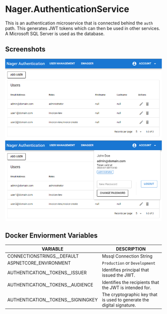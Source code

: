 # Nager.AuthenticationService

This is an authentication microservice that is connected behind the `auth` path.
This generates JWT tokens which can then be used in other services. A Microsoft SQL Server is used as the database.

## Screenshots
![Demo 1](/doc/AuthenticationDemo1.png)
![Demo 2](/doc/AuthenticationDemo2.png)


## Docker Enviorment Variables

| VARIABLE                             | DESCRIPTION                                                              |
| ------------------------------------ | ------------------------------------------------------------------------ |
| CONNECTIONSTRINGS__DEFAULT           | Mssql Connection String                                                  |
| ASPNETCORE_ENVIRONMENT               | `Production` or `Development`                                            |
| AUTHENTICATION__TOKENS__ISSUER       | Identifies principal that issued the JWT.                                |
| AUTHENTICATION__TOKENS__AUDIENCE     | Identifies the recipients that the JWT is intended for.                  |
| AUTHENTICATION__TOKENS__SIGNINGKEY   | The cryptographic key that is used to generate the digital signature.    |
